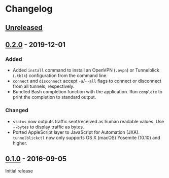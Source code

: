 # Changelog

## [Unreleased]

## [0.2.0] - 2019-12-01

### Added

* Added `install` command to install an OpenVPN (`.ovpn`) or Tunnelblick (`.tblk`) configuration from the command line.
* `connect` and `disconnect` accept `-a`/`--all` flags to connect or disconnect from all tunnels, respectively.
* Bundled Bash completion function with the application. Run `complete` to print the completion to standard output.

### Changed

* `status` now outputs traffic sent/received as human readable values. Use `--bytes` to display traffic as bytes.
* Ported AppleScript layer to JavaScript for Automation (JXA). `tunnelblickctl` now only supports OS X (macOS) Yosemite (10.10) and higher.

## [0.1.0] - 2016-09-05

Initial release

[Unreleased]: https://github.com/benwebber/tunnelblickctl/compare/v0.2.0...HEAD
[0.2.0]: https://github.com/benwebber/tunnelblickctl/compare/v0.1.0...v0.2.0
[0.1.0]: https://github.com/benwebber/tunnelblickctl/releases/tag/v0.1.0
